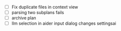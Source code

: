 - [ ] Fix duplicate files in context view
- [ ] parsing two subplans fails
- [ ] archive plan
- [ ] llm selection in aider input dialog changes settingsai